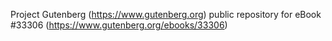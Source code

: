 Project Gutenberg (https://www.gutenberg.org) public repository for eBook #33306 (https://www.gutenberg.org/ebooks/33306)
